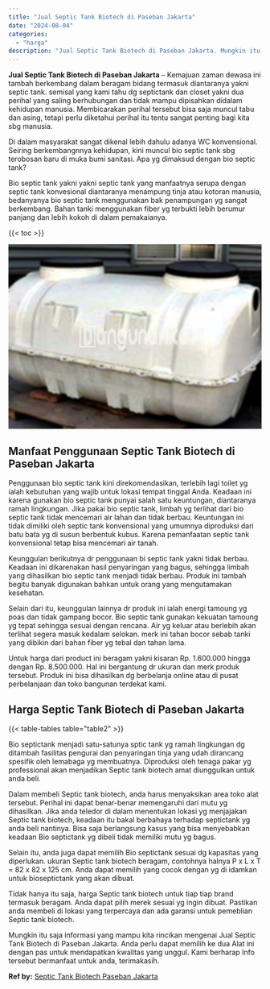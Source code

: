 ```yaml
---
title: "Jual Septic Tank Biotech di Paseban Jakarta"
date: "2024-08-04"
categories: 
  - "harga"
description: "Jual Septic Tank Biotech di Paseban Jakarta. Mungkin itu saja informasi yang mampu kita rincikan mengenai Jual Septic Tank Biotech di Paseban Jakarta. Anda p..."
---
```


**Jual Septic Tank Biotech di Paseban Jakarta** – Kemajuan zaman dewasa ini tambah berkembang dalam beragam bidang termasuk diantaranya yakni septic tank. semisal yang kami tahu dg septictank dan closet yakni dua perihal yang saling berhubungan dan tidak mampu dipisahkan didalam kehidupan manusia. Membicarakan perihal tersebut bisa saja muncul tabu dan asing, tetapi perlu diketahui perihal itu tentu sangat penting bagi kita sbg manusia.

Di dalam masyarakat sangat dikenal lebih dahulu adanya WC konvensional. Seiring berkembangnnya kehidupan, kini muncul bio septic tank sbg terobosan baru di muka bumi sanitasi. Apa yg dimaksud dengan bio septic tank?

Bio septic tank yakni yakni septic tank yang manfaatnya serupa dengan septic tank konvesional diantaranya menampung tinja atau kotoran manusia, bedanyanya bio septic tank menggunakan bak penampungan yg sangat berkembang. Bahan tanki menggunakan fiber yg terbukti lebih berumur panjang dan lebih kokoh di dalam pemakaianya.

{{< toc >}}

![Jual Septic Tank Biotech di Paseban Jakarta](/images/jual-bio-septictank-46.png)

## Manfaat Penggunaan Septic Tank Biotech di Paseban Jakarta

Penggunaan bio septic tank kini direkomendasikan, terlebih lagi toilet yg ialah kebutuhan yang wajib untuk lokasi tempat tinggal Anda. Keadaan ini karena gunakan bio septic tank punyai salah satu keuntungan, diantaranya ramah lingkungan. Jika pakai bio septic tank, limbah yg terlihat dari bio septic tank tidak mencemari air lahan dan tidak berbau. Keuntungan ini tidak dimiliki oleh septic tank konvensional yang umumnya diproduksi dari batu bata yg di susun berbentuk kubus. Karena pemanfaatan septic tank konvensional tetap bisa mencemari air tanah.

Keunggulan berikutnya dr penggunaan bi septic tank yakni tidak berbau. Keadaan ini dikarenakan hasil penyaringan yang bagus, sehingga limbah yang dihasilkan bio septic tank menjadi tidak berbau. Produk ini tambah begitu banyak digunakan bahkan untuk orang yang mengutamakan kesehatan.

Selain dari itu, keunggulan lainnya dr produk ini ialah energi tamoung yg poas dan tidak gampang bocor. Bio septic tank gunakan kekuatan tamoung yg tepat sehingga sesuai dengan rencana. Air yg keluar atau berlebih akan terlihat segera masuk kedalam selokan. merk ini tahan bocor sebab tanki yang dibikin dari bahan fiber yg tebal dan tahan lama.

Untuk harga dari product ini beragam yakni kisaran Rp. 1.600.000 hingga dengan Rp. 8.500.000. Hal ini bergantung dr ukuran dan merk produk tersebut. Produk ini bisa dihasilkan dg berbelanja online atau di pusat perbelanjaan dan toko bangunan terdekat kami.

## Harga Septic Tank Biotech di Paseban Jakarta

{{< table-tables table="table2" >}}

Bio septictank menjadi satu-satunya sptic tank yg ramah lingkungan dg ditambah fasilitas pengurai dan penyaringan tinja yang udah dirancang spesifik oleh lemabaga yg membuatnya. Diproduksi oleh tenaga pakar yg professional akan menjadikan Septic tank biotech amat diunggulkan untuk anda beli.

Dalam membeli Septic tank biotech, anda harus menyaksikan area toko alat tersebut. Perihal ini dapat benar-benar memengaruhi dari mutu yg dihasilkan. Jika anda teledor di dalam menentukan lokasi yg menjajakan Septic tank biotech, keadaan itu bakal berbahaya terhadap septictank yg anda beli nantinya. Bisa saja berlangsung kasus yang bisa menyebabkan keadaan Bio septictank yg dibeli tidak memiliki mutu yg bagus.

Selain itu, anda juga dapat memilih Bio septictank sesuai dg kapasitas yang diperlukan. ukuran Septic tank biotech beragam, contohnya halnya P x L x T = 82 x 82 x 125 cm. Anda dapat memilih yang cocok dengan yg di idamkan untuk bioseptictank yang akan dibuat.

Tidak hanya itu saja, harga Septic tank biotech untuk tiap tiap brand termasuk beragam. Anda dapat pilih merek sesuai yg ingin dibuat. Pastikan anda membeli di lokasi yang terpercaya dan ada garansi untuk pemeblian Septic tank biotech.

Mungkin itu saja informasi yang mampu kita rincikan mengenai Jual Septic Tank Biotech di Paseban Jakarta. Anda perlu dapat memilih ke dua Alat ini dengan pas untuk mendapatkan kwalitas yang unggul. Kami berharap Info tersebut bermanfaat untuk anda, terimakasih.

**Ref by:** [Septic Tank Biotech Paseban Jakarta](https://id.wikipedia.org/wiki/Septic)
